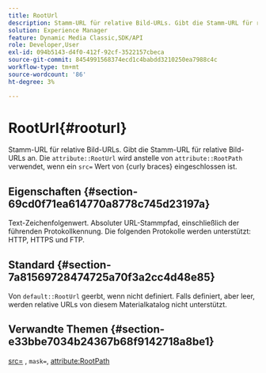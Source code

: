 ```yaml
---
title: RootUrl
description: Stamm-URL für relative Bild-URLs. Gibt die Stamm-URL für relative Bild-URLs an.
solution: Experience Manager
feature: Dynamic Media Classic,SDK/API
role: Developer,User
exl-id: 094b5143-d4f0-412f-92cf-3522157cbeca
source-git-commit: 8454991568374ecd1c4babdd3210250ea7988c4c
workflow-type: tm+mt
source-wordcount: '86'
ht-degree: 3%

---
```


# RootUrl{#rooturl}

Stamm-URL für relative Bild-URLs. Gibt die Stamm-URL für relative Bild-URLs an. Die `attribute::RootUrl` wird anstelle von `attribute::RootPath` verwendet, wenn ein `src=` Wert von {curly braces} eingeschlossen ist.

## Eigenschaften {#section-69cd0f71ea614770a8778c745d23197a}

Text-Zeichenfolgenwert. Absoluter URL-Stammpfad, einschließlich der führenden Protokollkennung. Die folgenden Protokolle werden unterstützt: HTTP, HTTPS und FTP.

## Standard {#section-7a81569728474725a70f3a2cc4d48e85}

Von `default::RootUrl` geerbt, wenn nicht definiert. Falls definiert, aber leer, werden relative URLs von diesem Materialkatalog nicht unterstützt.

## Verwandte Themen {#section-e33bbe7034b24367b68f9142718a8be1}

[src=](../../../../../ir-api/http-protocol/image-rendering-api-ref/c-ir-http-protocol-ref/c-ir-http-protocol-command-reference/r-ir-src.md#reference-62c98abad22149d68d405ed6aaff8272) , `mask=`, [attribute:RootPath](../../../../../ir-api/material-cat/image-rendering-api-ref/c-ir-material-catalog/c-ir-attributes-reference/r-ir-rootpath.md#reference-a4d7c96b62e14fcbad1740c702f160f3)
